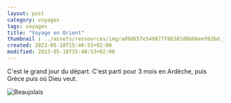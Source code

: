 ```yaml
--- 
layout: post 
category: voyages
tags: voyages
title: "Voyage en Orient" 
thumbnail : ../assets/ressources/img/ad9d657e549877f86381d8b66eef02bd.jpg
created: 2023-05-18T15:40:53+02:00
modified: 2023-05-18T15:40:53+02:00
---
```


C'est le grand jour du départ. C'est parti pour 3 mois en Ardèche, puis Grèce puis où Dieu veut. 

![Beaujolais](../assets/ressources/img/ad9d657e549877f86381d8b66eef02bd.jpg) 
